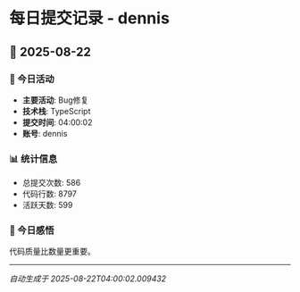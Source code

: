 # 每日提交记录 - dennis

## 📅 2025-08-22

### 🎯 今日活动
- **主要活动**: Bug修复
- **技术栈**: TypeScript
- **提交时间**: 04:00:02
- **账号**: dennis

### 📊 统计信息
- 总提交次数: 586
- 代码行数: 8797
- 活跃天数: 599

### 💭 今日感悟
代码质量比数量更重要。

---
*自动生成于 2025-08-22T04:00:02.009432*
